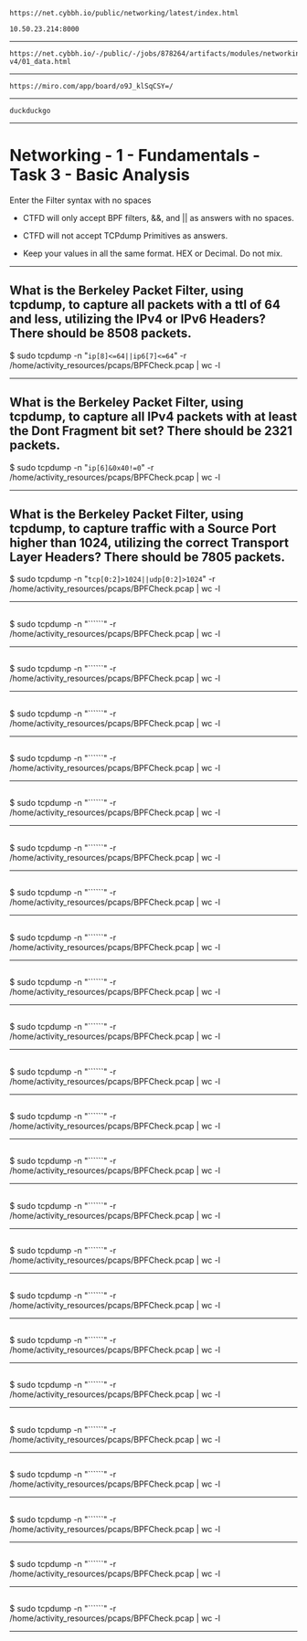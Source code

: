     https://net.cybbh.io/public/networking/latest/index.html

    10.50.23.214:8000
____________________________________________________________________________________________________________________
    https://net.cybbh.io/-/public/-/jobs/878264/artifacts/modules/networking/slides-v4/01_data.html
____________________________________________________________________________________________________________________
    https://miro.com/app/board/o9J_klSqCSY=/
____________________________________________________________________________________________________________________
    duckduckgo
____________________________________________________________________________________________________________________
# Networking - 1 - Fundamentals - Task 3 - Basic Analysis
Enter the Filter syntax with no spaces

- CTFD will only accept BPF filters, &&, and || as answers with no spaces.

- CTFD will not accept TCPdump Primitives as answers.

- Keep your values in all the same format. HEX or Decimal. Do not mix.
____________________________________________________________________________________________________________________
## What is the Berkeley Packet Filter, using tcpdump, to capture all packets with a ttl of 64 and less, utilizing the IPv4 or IPv6 Headers? There should be 8508 packets.

$ sudo tcpdump -n "```ip[8]<=64||ip6[7]<=64```" -r /home/activity_resources/pcaps/BPFCheck.pcap | wc -l
____________________________________________________________________________________________________________________
## What is the Berkeley Packet Filter, using tcpdump, to capture all IPv4 packets with at least the Dont Fragment bit set? There should be 2321 packets.

$ sudo tcpdump -n "```ip[6]&0x40!=0```" -r /home/activity_resources/pcaps/BPFCheck.pcap | wc -l
____________________________________________________________________________________________________________________
## What is the Berkeley Packet Filter, using tcpdump, to capture traffic with a Source Port higher than 1024, utilizing the correct Transport Layer Headers? There should be 7805 packets.

$ sudo tcpdump -n "```tcp[0:2]>1024||udp[0:2]>1024```" -r /home/activity_resources/pcaps/BPFCheck.pcap | wc -l
____________________________________________________________________________________________________________________
## 

$ sudo tcpdump -n "``````" -r /home/activity_resources/pcaps/BPFCheck.pcap | wc -l
____________________________________________________________________________________________________________________
## 

$ sudo tcpdump -n "``````" -r /home/activity_resources/pcaps/BPFCheck.pcap | wc -l
____________________________________________________________________________________________________________________
## 

$ sudo tcpdump -n "``````" -r /home/activity_resources/pcaps/BPFCheck.pcap | wc -l
____________________________________________________________________________________________________________________
## 

$ sudo tcpdump -n "``````" -r /home/activity_resources/pcaps/BPFCheck.pcap | wc -l
____________________________________________________________________________________________________________________
## 

$ sudo tcpdump -n "``````" -r /home/activity_resources/pcaps/BPFCheck.pcap | wc -l
____________________________________________________________________________________________________________________
## 

$ sudo tcpdump -n "``````" -r /home/activity_resources/pcaps/BPFCheck.pcap | wc -l
____________________________________________________________________________________________________________________
##  

$ sudo tcpdump -n "``````" -r /home/activity_resources/pcaps/BPFCheck.pcap | wc -l
____________________________________________________________________________________________________________________
## 

$ sudo tcpdump -n "``````" -r /home/activity_resources/pcaps/BPFCheck.pcap | wc -l
____________________________________________________________________________________________________________________
## 

$ sudo tcpdump -n "``````" -r /home/activity_resources/pcaps/BPFCheck.pcap | wc -l
____________________________________________________________________________________________________________________
## 

$ sudo tcpdump -n "``````" -r /home/activity_resources/pcaps/BPFCheck.pcap | wc -l
____________________________________________________________________________________________________________________
## 

$ sudo tcpdump -n "``````" -r /home/activity_resources/pcaps/BPFCheck.pcap | wc -l
____________________________________________________________________________________________________________________
## 

$ sudo tcpdump -n "``````" -r /home/activity_resources/pcaps/BPFCheck.pcap | wc -l
____________________________________________________________________________________________________________________
## 

$ sudo tcpdump -n "``````" -r /home/activity_resources/pcaps/BPFCheck.pcap | wc -l
____________________________________________________________________________________________________________________
## 

$ sudo tcpdump -n "``````" -r /home/activity_resources/pcaps/BPFCheck.pcap | wc -l
____________________________________________________________________________________________________________________
##  

$ sudo tcpdump -n "``````" -r /home/activity_resources/pcaps/BPFCheck.pcap | wc -l
____________________________________________________________________________________________________________________
## 

$ sudo tcpdump -n "``````" -r /home/activity_resources/pcaps/BPFCheck.pcap | wc -l
____________________________________________________________________________________________________________________
## 

$ sudo tcpdump -n "``````" -r /home/activity_resources/pcaps/BPFCheck.pcap | wc -l
____________________________________________________________________________________________________________________
## 

$ sudo tcpdump -n "``````" -r /home/activity_resources/pcaps/BPFCheck.pcap | wc -l
____________________________________________________________________________________________________________________
## 

$ sudo tcpdump -n "``````" -r /home/activity_resources/pcaps/BPFCheck.pcap | wc -l
____________________________________________________________________________________________________________________
## 

$ sudo tcpdump -n "``````" -r /home/activity_resources/pcaps/BPFCheck.pcap | wc -l
____________________________________________________________________________________________________________________
## 

$ sudo tcpdump -n "``````" -r /home/activity_resources/pcaps/BPFCheck.pcap | wc -l
____________________________________________________________________________________________________________________
## 

$ sudo tcpdump -n "``````" -r /home/activity_resources/pcaps/BPFCheck.pcap | wc -l
____________________________________________________________________________________________________________________
##  

$ sudo tcpdump -n "``````" -r /home/activity_resources/pcaps/BPFCheck.pcap | wc -l
____________________________________________________________________________________________________________________
